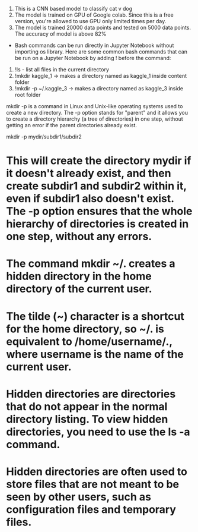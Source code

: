 1. This is a CNN based model to classify cat v dog
2. The model is trained on GPU of Google colab. Since this is a free version, you're allowed to use GPU only limited times per day.
3. The model is trained 20000 data points and tested on 5000 data points. The accuracy of model is above 82%

* Bash commands can be run directly in Jupyter Notebook without importing os library.
Here are some common bash commands that can be run on a Jupyter Notebook by adding ! before the command:
1. !ls - list all files in the current directory
2. !mkdir kaggle_1  -> makes a directory named as kaggle_1 inside content folder
3. !mkdir -p ~/.kaggle_3  -> makes a directory named as kaggle_3 inside root folder

mkdir -p is a command in Linux and Unix-like operating systems used to create a new directory. The -p option stands for "parent" and it allows you to create a directory hierarchy (a tree of directories) in one step, without getting an error if the parent directories already exist.  

mkdir -p mydir/subdir1/subdir2

# This will create the directory mydir if it doesn't already exist, and then create subdir1 and subdir2 within it, even if subdir1 also doesn't exist. The -p option ensures that the whole hierarchy of directories is created in one step, without any errors.

# The command mkdir ~/. creates a hidden directory in the home directory of the current user. 
# The tilde (~) character is a shortcut for the home directory, so ~/. is equivalent to /home/username/., where username is the name of the current user.
# Hidden directories are directories that do not appear in the normal directory listing. To view hidden directories, you need to use the ls -a command.
# Hidden directories are often used to store files that are not meant to be seen by other users, such as configuration files and temporary files.
